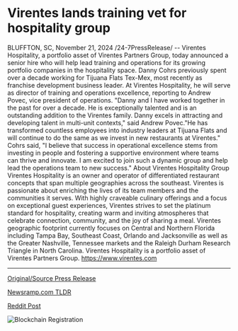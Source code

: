 # Virentes lands training vet for hospitality group

BLUFFTON, SC, November 21, 2024 /24-7PressRelease/ -- Virentes Hospitality, a portfolio asset of Virentes Partners Group, today announced a senior hire who will help lead training and operations for its growing portfolio companies in the hospitality space.  Danny Cohrs previously spent over a decade working for Tijuana Flats Tex-Mex, most recently as franchise development business leader. At Virentes Hospitality, he will serve as director of training and operations excellence, reporting to Andrew Povec, vice president of operations.  "Danny and I have worked together in the past for over a decade. He is exceptionally talented and is an outstanding addition to the Virentes family. Danny excels in attracting and developing talent in multi-unit contexts," said Andrew Povec."He has transformed countless employees into industry leaders at Tijuana Flats and will continue to do the same as we invest in new restaurants at Virentes."  Cohrs said, "I believe that success in operational excellence stems from investing in people and fostering a supportive environment where teams can thrive and innovate. I am excited to join such a dynamic group and help lead the operations team to new success."  About Virentes Hospitality Group  Virentes Hospitality is an owner and operator of differentiated restaurant concepts that span multiple geographies across the southeast. Virentes is passionate about enriching the lives of its team members and the communities it serves. With highly craveable culinary offerings and a focus on exceptional guest experiences, Virentes strives to set the platinum standard for hospitality, creating warm and inviting atmospheres that celebrate connection, community, and the joy of sharing a meal.  Virentes geographic footprint currently focuses on Central and Northern Florida including Tampa Bay, Southeast Coast, Orlando and Jacksonville as well as the Greater Nashville, Tennessee markets and the Raleigh Durham Research Triangle in North Carolina. Virentes Hospitality is a portfolio asset of Virentes Partners Group.  https://www.virentes.com 

---

[Original/Source Press Release](https://www.24-7pressrelease.com/press-release/516472/virentes-lands-training-vet-for-hospitality-group)
                    

[Newsramp.com TLDR](https://newsramp.com/curated-news/virentes-hospitality-announces-senior-hire-to-lead-training-and-operations/bca6196867b61399a9ef6eb95c118d40) 

 



[Reddit Post](https://www.reddit.com/r/Business_NewsRamp/comments/1gwiwr9/virentes_hospitality_announces_senior_hire_to/) 



![Blockchain Registration](https://cdn.newsramp.app/24-7PressRelease/qrcode/2411/21/bakewL7z.webp)